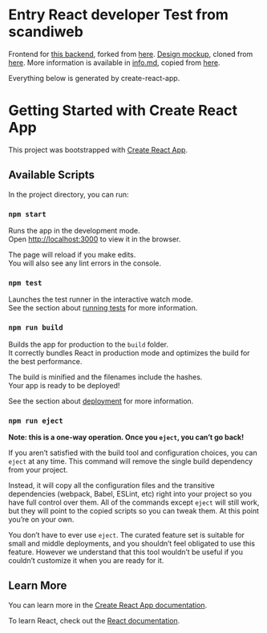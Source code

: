 # Entry React developer Test from scandiweb

Frontend for [this backend](https://github.com/dazzlemon/junior-react-endpoint), forked from [here](https://github.com/scandiweb/junior-react-endpoint).
[Design mockup](https://www.figma.com/file/BHBR6Jf4FXKrDGk3kzjItV/Junior-Frontend-Test-Designs-(Public)-(Copy)), cloned from [here](https://www.figma.com/file/MSyCAqVy1UgNap0pvqH6H3/Junior-Frontend-Test-Designs-(Public)).
More information is available in [info.md](./info.md), copied from [here](https://www.notion.so/Entry-React-developer-TEST-39f601f8aa3f48ac88c4a8fefda304c1).

Everything below is generated by create-react-app.

# Getting Started with Create React App

This project was bootstrapped with [Create React App](https://github.com/facebook/create-react-app).

## Available Scripts

In the project directory, you can run:

### `npm start`

Runs the app in the development mode.\
Open [http://localhost:3000](http://localhost:3000) to view it in the browser.

The page will reload if you make edits.\
You will also see any lint errors in the console.

### `npm test`

Launches the test runner in the interactive watch mode.\
See the section about [running tests](https://facebook.github.io/create-react-app/docs/running-tests) for more information.

### `npm run build`

Builds the app for production to the `build` folder.\
It correctly bundles React in production mode and optimizes the build for the best performance.

The build is minified and the filenames include the hashes.\
Your app is ready to be deployed!

See the section about [deployment](https://facebook.github.io/create-react-app/docs/deployment) for more information.

### `npm run eject`

**Note: this is a one-way operation. Once you `eject`, you can’t go back!**

If you aren’t satisfied with the build tool and configuration choices, you can `eject` at any time. This command will remove the single build dependency from your project.

Instead, it will copy all the configuration files and the transitive dependencies (webpack, Babel, ESLint, etc) right into your project so you have full control over them. All of the commands except `eject` will still work, but they will point to the copied scripts so you can tweak them. At this point you’re on your own.

You don’t have to ever use `eject`. The curated feature set is suitable for small and middle deployments, and you shouldn’t feel obligated to use this feature. However we understand that this tool wouldn’t be useful if you couldn’t customize it when you are ready for it.

## Learn More

You can learn more in the [Create React App documentation](https://facebook.github.io/create-react-app/docs/getting-started).

To learn React, check out the [React documentation](https://reactjs.org/).

